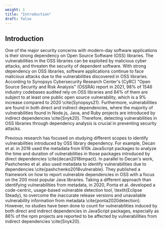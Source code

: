 ```yaml
---
weight: 1
title: "Introduction"
draft: false
---
```


## Introduction

One of the major security concerns with modern-day software applications is their strong dependency on Open Source Software (OSS) libraries. The vulnerabilities in the OSS libraries can be exploited by malicious cyber attacks, and threaten the security of dependent software. With strong dependency on OSS libraries, software applications continue to face malicious attacks due to the vulnerabilities discovered in OSS libraries. According to Synopsys Cybersecurity Research Center's (CyRC) "Open Source Security and Risk Analysis" (OSSRA) report in 2021, 98% of 1546 industry codebases audited rely on OSS libraries and 84% of them are subject to at least one public open source vulnerability, which is a 9% increase compared to 2020 \cite{Synopsys21}. Furthermore, vulnerabilities are found in both direct and indirect dependencies, where the majority of vulnerabilities found in Node.js, Java, and Ruby projects are introduced by indirect dependencies \cite{Snyk20}. Therefore, detecting vulnerabilities in OSS libraries through dependency analysis is crucial in preventing security attacks.

Previous research has focused on studying different scopes to identify vulnerabilities introduced by OSS library dependency. For example, Decan et al. in 2018 used the metadata from 610k JavaScript packages to analyze the time and duration of vulnerabilities in those packages introduced by direct dependencies \cite{decan2018impact}. In parallel to Decan's work, Pashchenko et al. also used metadata to identify  vulnerabilities due to dependencies \cite{pashchenko2018vulnerable}. They published a framework on how to report vulnerable dependencies in OSS with a focus on the 200 most popular Java libraries. Taking a different approach than identifying vulnerabilities from metadata, in 2020, Ponta et al. developed a code-centric, usage-based vulnerable detection tool, \textit{Eclipse Steady}, to overcome the inaccurate release versions and unavailable vulnerability information from metadata \cite{ponta2020detection}. However, no studies have been done to count for vulnerabilities induced by both direct and indirect dependencies in JavaScript packages, especially as 86% of the npm projects are reported to be affected by vulnerabilities from indirect dependencies \cite{Snyk20}.
